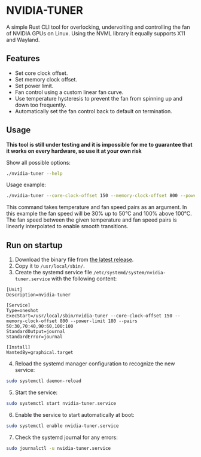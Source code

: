 # NVIDIA-TUNER

A simple Rust CLI tool for overlocking, undervolting and controlling the fan of NVIDIA GPUs on Linux. Using the NVML library it equally supports X11 and Wayland.

## Features

* Set core clock offset.
* Set memory clock offset.
* Set power limit.
* Fan control using a custom linear fan curve.
* Use temperature hysteresis to prevent the fan from spinning up and down too frequently.
* Automatically set the fan control back to default on termination.

## Usage

**This tool is still under testing and it is impossible for me to guarantee that it works on every hardware, so use it at your own risk**

Show all possible options:

```bash
./nvidia-tuner --help
```

Usage example:
```bash
./nvidia-tuner --core-clock-offset 150 --memory-clock-offset 800 --power-limit 180 --pairs 50:30,70:40,90:60,100:100
```

This command takes temperature and fan speed pairs as an argument. In this example the fan speed will be 30% up to 50°C and 100% above 100°C.
The fan speed between the given temperature and fan speed pairs is linearly interpolated to enable smooth transitions.

## Run on startup

1. Download the binary file from [the latest release](https://github.com/WickedLukas/nvidia-tuner/releases).
2. Copy it to `/usr/local/sbin/`.
3. Create the systemd service file `/etc/systemd/system/nvidia-tuner.service` with the following content:

```service
[Unit]
Description=nvidia-tuner

[Service]
Type=oneshot
ExecStart=/usr/local/sbin/nvidia-tuner --core-clock-offset 150 --memory-clock-offset 800 --power-limit 180 --pairs 50:30,70:40,90:60,100:100
StandardOutput=journal
StandardError=journal

[Install]
WantedBy=graphical.target
```

4. Reload the systemd manager configuration to recognize the new service:

```bash
sudo systemctl daemon-reload
```

5. Start the service:

```bash
sudo systemctl start nvidia-tuner.service
```

6. Enable the service to start automatically at boot:

```bash
sudo systemctl enable nvidia-tuner.service
```

7. Check the systemd journal for any errors:

```bash
sudo journalctl -u nvidia-tuner.service
```

